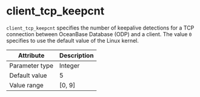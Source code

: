 # client_tcp_keepcnt

`client_tcp_keepcnt` specifies the number of keepalive detections for a TCP connection between OceanBase Database (ODP) and a client. The value `0` specifies to use the default value of the Linux kernel.

| Attribute | Description |
|----------|---------|
| Parameter type | Integer |
| Default value | 5 |
| Value range | [0, 9] |
